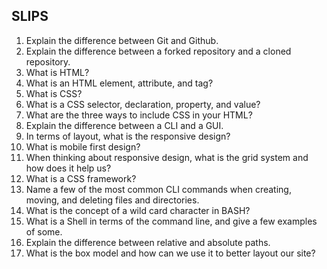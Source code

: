 ## SLIPS

  1. Explain the difference between Git and Github.
  2. Explain the difference between a forked repository and a cloned repository.
  3. What is HTML?
  4. What is an HTML element, attribute, and tag?
  5. What is CSS?
  6. What is a CSS selector, declaration, property, and value?
  7. What are the three ways to include CSS in your HTML?
  8. Explain the difference between a CLI and a GUI.
  9. In terms of layout, what is the responsive design?
  10. What is mobile first design?
  11. When thinking about responsive design, what is the grid system and how does it help us?
  12. What is a CSS framework?
  13. Name a few of the most common CLI commands when creating, moving, and deleting files and directories.
  14. What is the concept of a wild card character in BASH?
  15. What is a Shell in terms of the command line, and give a few examples of some.
  16. Explain the difference between relative and absolute paths.
  17. What is the box model and how can we use it to better layout our site?
